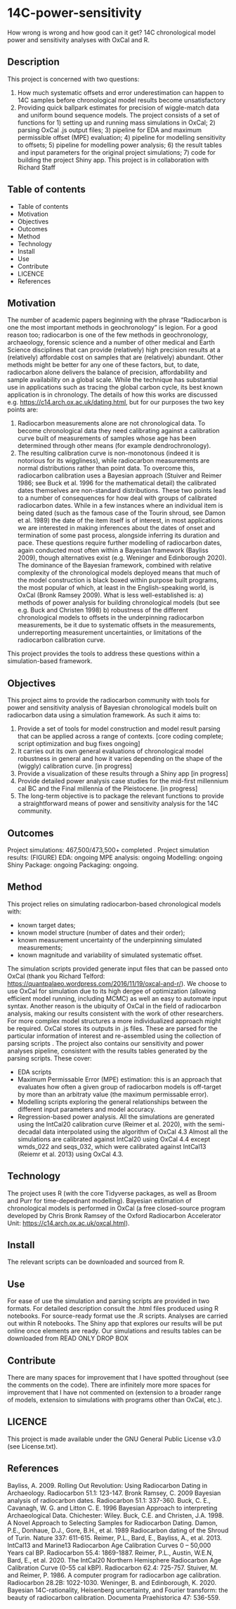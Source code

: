 # 14C-power-sensitivity
How wrong is wrong and how good can it get? 14C chronological model power and sensitivity analyses with OxCal and R.

## Description
This project is concerned with two questions:
1.	How much systematic offsets and error underestimation can happen to 14C samples before chronological model results become unsatisfactory
2.	Providing quick ballpark estimates for precision of wiggle-match data and uniform bound sequence models.
The project consists of a set of functions for 1) setting up and running mass simulations in OxCal; 2) parsing OxCal .js output files; 3) pipeline for EDA and maximum permissible offset (MPE) evaluation; 4) pipeline for modelling sensitivity to offsets; 5) pipeline for modelling power analysis; 6) the result tables and input parameters for the original project simulations; 7) code for building the project Shiny app.
This project is in collaboration with Richard Staff


## Table of contents
* Table of contents
* Motivation
* Objectives
* Outcomes
* Method
* Technology
* Install
* Use
* Contribute
* LICENCE
* References

## Motivation
The number of academic papers beginning with the phrase “Radiocarbon is one the most important methods in geochronology” is legion. For a good reason too; radiocarbon is one of the few methods in geochronology, archaeology, forensic science and a number of other medical and Earth Science disciplines that can provide (relatively) high precision results at a (relatively) affordable cost on samples that are (relatively) abundant. Other methods might be better for any one of these factors, but, to date, radiocarbon alone delivers the balance of precision, affordability and sample availability on a global scale. 
While the technique has substantial use in applications such as tracing the global carbon cycle, its best known application is in chronology. The details of how this works are discussed e.g. <https://c14.arch.ox.ac.uk/dating.html>, but for our purposes the two key points are:
1. Radiocarbon measurements alone are not chronological data. To become chronological data they need calibrating against a calibration curve built of measurements of samples whose age has been determined through other means (for example dendrochronology).
2. The resulting calibration curve is non-monotonous (indeed it is notorious for its wiggliness), while radiocarbon measurements are normal distributions rather than point data. To overcome this, radiocarbon calibration uses a Bayesian approach (Stuiver and Reimer 1986; see Buck et al. 1996 for the mathematical detail) the calibrated dates themselves are non-standard distributions.
These two points lead to a number of consequences for how deal with groups of calibrated radiocarbon dates. While in a few instances where an individual item is being dated (such as the famous case of the Tourin shroud, see Damon et al. 1989) the date of the item itself is of interest, in most applications we are interested in making inferences about the dates of onset and termination of some past process, alongside inferring its duration and pace.
These questions require further modelling of radiocarbon dates, again conducted most often within a Bayesian framework (Bayliss 2009), though alternatives exist (e.g. Weninger and Edinborough 2020). The dominance of the Bayesian framework, combined with relative complexity of the chronological models deployed means that much of the model construction is black boxed within purpose built programs, the most popular of which, at least in the English-speaking world, is OxCal (Bronk Ramsey 2009).
What is less well-established is:
a) methods of power analysis for building chronological models (but see e.g. Buck and Christen 1998)
b) robustness of the different chronological models to offsets in the underpinning radiocarbon measurements, be it due to systematic offsets in the measurements, underreporting measurement uncertainties, or limitations of the radiocarbon calibration curve. 

This project provides the tools to address these questions within a simulation-based framework.

## Objectives
This project aims to provide the radiocarbon community with tools for power and sensitivity analysis of Bayesian chronological models built on radiocarbon data using a simulation framework. As such it aims to:
1. Provide a set of tools for model construction and model result parsing that can be applied across a range of contexts. [core coding complete; script optimization and bug fixes ongoing]
2. It carries out its own general evaluations of chronological model robustness in general and how it varies depending on the shape of the (wiggly) calibration curve. [in progress]
3. Provide a visualization of these results through a Shiny app [in progress]
4. Provide detailed power analysis case studies for the mid-first millennium cal BC and the Final millennia of the Pleistocene. [in progress]
5. The long-term objective is to package the relevant functions to provide a straightforward means of power and sensitivity analysis for the 14C community.

## Outcomes
Project simulations: 467,500/473,500+ completed <To be provided via a read-only dropbox link>.
Project simulation results: <Add to the folder here> (FIGURE)
EDA: ongoing
MPE analysis: ongoing
Modelling: ongoing
Shiny Package: ongoing
Packaging: ongoing.


## Method
This project relies on simulating radiocarbon-based chronological models with:
- known target dates;
- known model structure (number of dates and their order);
- known measurement uncertainty of the underpinning simulated measurements;
- known magnitude and variability of simulated systematic offset.

The simulation scripts provided <FILE NAME> generate input files that can be passed onto OxCal (thank you Richard Telford: https://quantpalaeo.wordpress.com/2016/11/19/oxcal-and-r/). We choose to use OxCal for simulation due to its high dergee of optimization (allowing efficient model running, including MCMC) as well an easy to automate input syntax. Another reason is the ubiquity of OxCal in the field of radiocarbon analysis, making our results consistent with the work of other researchers. For more complex model structures a more individualized approach might be required.
OxCal stores its outputs in .js files. These are parsed for the particular information of interest and re-assembled using the collection of parsing scripts <NAMES>.
The project also contains our sensitivity and power analyses pipeline, consistent with the results tables generated by the parsing scripts. These cover:
- EDA scripts
- Maximum Permissable Error (MPE) estimation: this is an approach that evaluates how often a given group of radiocarbon models is off-target by more than an arbitraty value (the maximum permissable error).
- Modelling scripts exploring the general relationships between the different input parameters and model accuracy.
- Regression-based power analysis.
All the simulations are generated using the IntCal20 calibration curve (Reimer et al. 2020), with the semi-decadal data interpolated using the algorithm of OxCal 4.3 Almost all the simulations are calibrated against IntCal20 using OxCal 4.4 except wmds_022 and seqs_032, which were calibrated against IntCal13 (Reiemr et al. 2013) using OxCal 4.3.


## Technology
The project uses R (with the core Tidyverse packages, as well as Broom and Purr for time-depednant modelling).
Bayesian estimation of chronological models is performed in OxCal (a free closed-source program developed by Chris Bronk Ramsey of the Oxford Radiocarbon Accelerator Unit: https://c14.arch.ox.ac.uk/oxcal.html).


## Install
The relevant scripts can be downloaded and sourced from R.

## Use
For ease of use the simulation and parsing scripts are provided in two formats. 
For detailed description consult the .html files produced using R notebooks.
For source-ready format use the .R scripts.
Analyses are carried out within R notebooks.
The Shiny app that explores our results will be put online once elements are ready.
Our simulations and results tables can be downloaded from READ ONLY DROP BOX


## Contribute
There are many spaces for improvement that I have spotted throughout (see the comments on the code).
There are infinitely more more spaces for improvement that I have not commented on (extension to a broader range of models, extension to simulations with programs other than OxCal, etc.). 


## LICENCE
This project is made available under the GNU General Public License v3.0 (see License.txt). 


## References
Bayliss, A. 2009. Rolling Out Revolution: Using Radiocarbon Dating in Archaeology. Radiocarbon 51.1: 123-147.
Bronk Ramsey, C. 2009 Bayesian analysis of radiocarbon dates. Radiocarbon 51.1: 337-360.
Buck, C. E., Cavanagh, W. G. and Litton C. E. 1996 Bayesian Approach to interpreting Archaeological Data. Chichester: Wiley.
Buck, C.E. and Christen, J.A. 1998. A Novel Approach to Selecting Samples for Radiocarbon Dating. 
Damon, P.E., Donhaue, D.J., Gore, B.H., et al. 1989 Radiocarbon dating of the Shroud of Turin. Nature 337: 611-615.
Reimer, P.L., Bard, E., Bayliss, A., et al. 2013. IntCal13 and Marine13 Radiocarbon Age Calibration Curves 0 – 50,000 Years cal BP. Radiocarbon 55.4: 1869-1887.
Reimer, P.L., Austin, W.E.N, Bard, E., et al. 2020. The IntCal20 Northern Hemisphere Radiocarbon Age Calibration Curve (0-55 cal kBP). Radiocarbon 62.4: 725-757.
Stuiver, M. and Reimer, P. 1986. A computer program for radiocarbon age calibration. Radiocarbon 28.2B: 1022-1030.
Weninger, B. and Edinborough, K. 2020. Bayesian 14C-rationality, Heisenberg uncertainty, and Fourier transform: the beauty of radiocarbon calibration. Documenta Praehistorica 47: 536-559.
